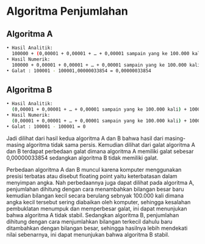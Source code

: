 # Algoritma Penjumlahan

## Algoritma A

  ```bash
  •	Hasil Analitik:
  	100000 + (0,00001 + 0,00001 + … + 0,00001 sampain yang ke 100.000 kali) = 100001
  •	Hasil Numerik:
  	100000 + 0,00001 + 0,00001 + … + 0,00001 sampain yang ke 100.000 kali = 100001,00000033854
  •	Galat : 100001 - 100001,00000033854 = 0,00000033854
  ```

## Algoritma B

  ```bash  
  •	Hasil Analitik:
  	(0,00001 + 0,00001 + … + 0,00001 sampain yang ke 100.000 kali) + 100000 = 100001
  •	Hasil Numerik:
 	(0,00001 + 0,00001 + … + 0,00001 sampain yang ke 100.000 kali) + 100000 = 100001
  •	Galat : 100001 - 100001 = 0
  ```
Jadi dilihat dari hasil kedua algoritma A dan B bahwa hasil dari masing-masing algoritma tidak sama persis. Kemudian dilihat dari galat algoritma A dan B terdapat perbedaan galat dimana algoritma A memiliki galat sebesar 0,00000033854 sedangkan algoritma B tidak memiliki galat.

Perbedaan algoritma A dan B muncul karena komputer menggunakan presisi terbatas atau disebut floating point yaitu keterbatasan dalam menyimpan angka. Nah perbedaannya juga dapat dilihat pada algoritma A, penjumlahan dihitung dengan cara menambahkan bilangan besar baru kemudian bilangan kecil secara berulang sebnyak 100.000 kali dimana angka kecil tersebut sering diabaikan oleh komputer, sehingga kesalahan pembuklatan menumpuk dan memperbesar galat, ini dapat menunjukan bahwa algoritma A tidak stabil. Sedangkan algoritma B, penjumlahan dihitung dengan cara menjumlahkan bilangan terkecil dahulu baru ditambahkan dengan bilangan besar, sehingga hasilnya lebih mendekati nilai sebenarnya, ini dapat menunjukan bahwa algoritma B stabil.

